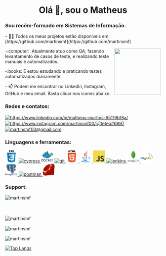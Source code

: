 <h1 align="center">Olá 👋, sou o Matheus</h1><h3 style='text-align: left;'>Sou recém-formado em Sistemas de Informação.</h3><p><p style='text-align: left;'>- 👨‍💻 Todos os meus projetos estão disponíveis em [https://github.com/martinsmf](https://github.com/martinsmf)</p>
<img src="https://media.giphy.com/media/l0K4n42JVSqqUvAQg/giphy.gif" width="150" height="150" align="right" />
<p>-:computer: ​ Atualmente atuo como QA, fazendo levantamento de casos de teste, e realizando teste manuais e automatizados.</p>
<p>-:books: E estou estudando e praticando testes automatizados diariamente.</p>
<p style='text-align: left;'>- 📫 Podem me encontrar no LinkedIn, Instagram, GitHub e meu email. Basta clicar nos icones abaixo:</p>
</p><h3 align="left">Redes e contatos:</h3><p align="left"><a href="https://linkedin.com/in/https://www.linkedin.com/in/matheus-martins-65119b18a/" target="blank"><img align="center" src="https://img.icons8.com/fluent/240/000000/linkedin.png" alt="https://www.linkedin.com/in/matheus-martins-65119b18a/" height="30" width="40" /></a><a href="https://instagram.com/https://www.instagram.com/martinsmf00/" target="blank"><img align="center" src="https://img.icons8.com/color/50/000000/instagram-new.png" alt="https://www.instagram.com/martinsmf00/" height="30" width="40" /></a><a href="https://discord.gg/teteu#6897" target="blank"><img align="center" src="https://img.icons8.com/color/240/000000/discord-new-logo.png" alt="teteu#6897" height="30" width="40" /></a><a href="martinsmf00@gmail.com" target="blank"><img align="center" src="https://img.icons8.com/fluent/240/000000/gmail--v2.png" alt="martinsmf00@gmail.com" height="30" width="40" /></a></p><h3 align="left">Linguagens e ferramentas:</h3><p align="left"> <a href="https://www.w3schools.com/css/" target="_blank"> <img src="https://raw.githubusercontent.com/devicons/devicon/master/icons/css3/css3-original-wordmark.svg" alt="css3" width="40" height="40"/> </a> <a href="https://www.cypress.io" target="_blank"> <img src="https://raw.githubusercontent.com/simple-icons/simple-icons/6e46ec1fc23b60c8fd0d2f2ff46db82e16dbd75f/icons/cypress.svg" alt="cypress" width="40" height="40"/> </a> <a href="https://www.docker.com/" target="_blank"> <img src="https://raw.githubusercontent.com/devicons/devicon/master/icons/docker/docker-original-wordmark.svg" alt="docker" width="40" height="40"/> </a> <a href="https://git-scm.com/" target="_blank"> <img src="https://www.vectorlogo.zone/logos/git-scm/git-scm-icon.svg" alt="git" width="40" height="40"/> </a> <a href="https://www.w3.org/html/" target="_blank"> <img src="https://raw.githubusercontent.com/devicons/devicon/master/icons/html5/html5-original-wordmark.svg" alt="html5" width="40" height="40"/> </a> <a href="https://www.java.com" target="_blank"> <img src="https://raw.githubusercontent.com/devicons/devicon/master/icons/java/java-original.svg" alt="java" width="40" height="40"/> </a> <a href="https://developer.mozilla.org/en-US/docs/Web/JavaScript" target="_blank"> <img src="https://raw.githubusercontent.com/devicons/devicon/master/icons/javascript/javascript-original.svg" alt="javascript" width="40" height="40"/> </a> <a href="https://www.jenkins.io" target="_blank"> <img src="https://www.vectorlogo.zone/logos/jenkins/jenkins-icon.svg" alt="jenkins" width="40" height="40"/> </a> <a href="https://www.mongodb.com/" target="_blank"> <img src="https://raw.githubusercontent.com/devicons/devicon/master/icons/mongodb/mongodb-original-wordmark.svg" alt="mongodb" width="40" height="40"/> </a> <a href="https://www.mysql.com/" target="_blank"> <img src="https://raw.githubusercontent.com/devicons/devicon/master/icons/mysql/mysql-original-wordmark.svg" alt="mysql" width="40" height="40"/> </a> <a href="https://www.postgresql.org" target="_blank"> <img src="https://raw.githubusercontent.com/devicons/devicon/master/icons/postgresql/postgresql-original-wordmark.svg" alt="postgresql" width="40" height="40"/> </a> <a href="https://postman.com" target="_blank"> <img src="https://www.vectorlogo.zone/logos/getpostman/getpostman-icon.svg" alt="postman" width="40" height="40"/> </a> <a href="https://www.ruby-lang.org/en/" target="_blank"> <img src="https://raw.githubusercontent.com/devicons/devicon/master/icons/ruby/ruby-original.svg" alt="ruby" width="40" height="40"/> </a> </p> <h3 align="left">Support:</h3>
<p><a href="https://www.buymeacoffee.com/martinsmf"> <img align="left" src="https://cdn.buymeacoffee.com/buttons/v2/default-yellow.png" height="50" width="210" alt="martinsmf" /></a></p><br><br><br>

<p><img align="center" src="https://github-readme-stats.vercel.app/api?username=martinsmf&theme=tokyonight" alt="martinsmf" /></p>
<p><img align="center" src="https://github-readme-stats.vercel.app/api/top-langs?username=martinsmf&show_icons=true&theme=tokyonight&locale=en&layout=compact" alt="martinsmf" />
</p>
<p><img align="center" src="https://github-readme-streak-stats.herokuapp.com/?user=martinsmf&theme=dark" alt="martinsmf" /></p>


[![Top Langs](https://github-readme-stats.vercel.app/api/top-langs/?username=martinsmf&theme=tokyonight&layout=compact)](https://github.com/martinsmf/github-readme-stats)









